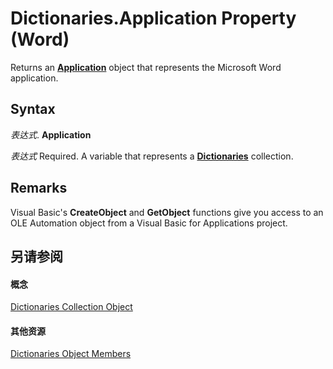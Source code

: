 
# Dictionaries.Application Property (Word)

Returns an  **[Application](d1cf6f8f-4e88-bf01-93b4-90a83f79cb44.md)** object that represents the Microsoft Word application.


## Syntax

 _表达式_. **Application**

 _表达式_ Required. A variable that represents a **[Dictionaries](41f31292-4b3e-0d7b-c857-f6b9a0662e9a.md)** collection.


## Remarks

Visual Basic's  **CreateObject** and **GetObject** functions give you access to an OLE Automation object from a Visual Basic for Applications project.


## 另请参阅


#### 概念


[Dictionaries Collection Object](41f31292-4b3e-0d7b-c857-f6b9a0662e9a.md)
#### 其他资源


[Dictionaries Object Members](http://msdn.microsoft.com/library/9eebc8c2-843b-6e86-2faf-cd27130ebf9f%28Office.15%29.aspx)